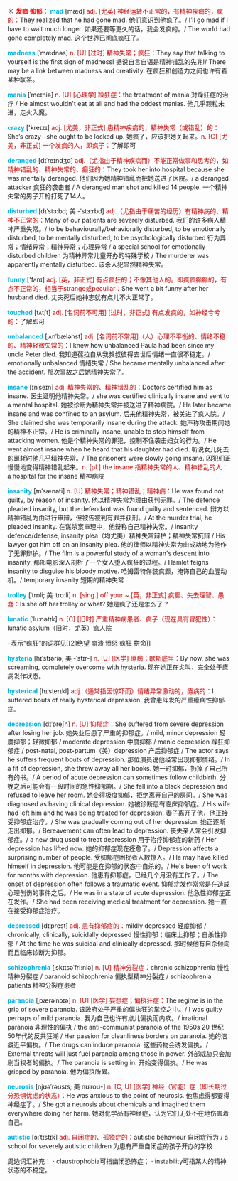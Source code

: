 ☀ <font color="red">**发疯 抑郁：**</font>
<font color="sky blue">**mad**</font> [mæd] 
<font color="#c00000">adj. [尤英] 神经运转不正常的，有精神疾病的，疯的：</font>They realized that he had gone mad. 他们意识到他疯了。/ I’ll go mad if I have to wait much longer. 如果还要等更久的话，我会发疯的。/ The world had gone completely mad. 这个世界已彻底疯狂了。
           
<font color="sky blue">**madness**</font> [ˈmædnəs]
<font color="#c00000">n. [U] [过时] 精神失常；疯狂：</font>They say that talking to yourself is the first sign of madness! 据说自言自语是精神错乱的先兆!/ There may be a link between madness and creativity. 在疯狂和创造力之间也许有着某种联系。
           
<font color="sky blue">**mania**</font> [ˈmeɪniə]
<font color="#c00000">n. [U] [心理学] 躁狂症：</font>the treatment of mania 对躁狂症的治疗 / He almost wouldn't eat at all and had the oddest manias. 他几乎颗粒未进，走火入魔。

<font color="sky blue">**crazy**</font> ['kreɪzɪ] 
<font color="#c00000">adj. [尤美，非正式] 患精神疾病的，精神失常（或错乱）的：</font>She’s crazy--she ought to be locked up. 她疯了，应该把她关起来。<font color="#c00000">n. [C] [尤美，非正式] 一个发疯的人，即疯子：</font>了解即可
                      
<font color="sky blue">**deranged**</font> [dɪˈreɪndʒd]
<font color="#c00000">adj.（尤指由于精神疾病而）不能正常做事和思考的，如精神错乱的、精神失常的、癫狂的：</font>They took her into hospital because she was mentally deranged. 他们因为她精神错乱而把她送进了医院。/ a deranged attacker 疯狂的袭击者 / A deranged man shot and killed 14 people. 一个精神失常的男子开枪打死了14人。
           
<font color="sky blue">**disturbed**</font> [dɪˈstɜ:bd; 美 -ˈstɜ:rbd]
<font color="#c00000">adj.（尤指由于痛苦的经历）有精神病的、精神不正常的：</font>Many of our patients are severely disturbed. 我们的许多病人精神严重失常。/ to be behaviourally/behaviorally disturbed, to be emotionally disturbed, to be mentally disturbed, to be psychologically disturbed 行为异常；情绪异常；精神异常；心理异常 / a special school for emotionally disturbed children 为精神异常儿童开办的特殊学校 / The murderer was apparently mentally disturbed. 该杀人犯显然精神失常。

<font color="sky blue">**funny**</font> ['fʌnɪ] 
<font color="#c00000">adj. [英，非正式] 有点疯狂的；不像其他人的。即疯疯癫癫的，有点不正常的，相当于strange或peculiar：</font>She went a bit funny after her husband died. 丈夫死后她神志就有点儿不大正常了。
           
<font color="sky blue">**touched**</font> [tʌtʃt]
<font color="#c00000">adj. [名词前不可用] [过时，非正式] 有点发疯的，如神经兮兮的：</font>了解即可

<font color="sky blue">**unbalanced**</font> [ˌʌnˈbælənst]
<font color="#c00000">adj. [名词前不常用]（人）心理不平衡的、情绪不稳的、精神轻微失常的：</font>I knew how unbalanced Paula had been since my uncle Peter died. 我知道葆拉自从我叔叔彼得去世后情绪一直很不稳定。/ emotionally unbalanced 情绪失常 / She became mentally unbalanced after the accident. 那次事故之后她精神失常了。

<font color="sky blue">**insane**</font> [ɪnˈseɪn]
<font color="#c00000">adj. 精神失常的、精神错乱的：</font>Doctors certified him as insane. 医生证明他精神失常。/ she was certified clinically insane and sent to a mental hospital. 她被诊断为精神失常并被送进了精神病院。/ He later became insane and was confined to an asylum. 后来他精神失常，被关进了疯人院。/ She claimed she was temporarily insane during the attack. 她声称攻击期间她的精神不正常。/ He is criminally insane, unable to stop himself from attacking women. 他是个精神失常的罪犯，控制不住袭击妇女的行为。/ He went almost insane when he heard that his daughter had died. 听说女儿死去的噩耗时他几乎精神失常。/ The prisoners were slowly going insane. 囚犯们正慢慢地变得精神错乱起来。<font color="#c00000">n. [pl.] the insane 指精神失常的人、精神错乱的人：</font>a hospital for the insane 精神病院
                      
<font color="sky blue">**insanity**</font> [ɪnˈsænəti]
<font color="#c00000">n. [U] 精神失常；精神错乱；精神病：</font>He was found not guilty, by reason of insanity. 他以精神失常为理由获判无罪。/ The defence pleaded insanity, but the defendant was found guilty and sentenced. 辩方以精神错乱为由进行申辩，但被告被判有罪并获刑。/ At the murder trial, he pleaded insanity. 在谋杀案审理中，他辩称自己精神失常。/ insanity defence/defense, insanity plea（均尤美）精神失常辩护；精神失常抗辩 / His lawyer got him off on an insanity plea. 他的律师以精神失常为由成功地为他作了无罪辩护。/ The film is a powerful study of a woman's descent into insanity. 那部电影深入剖析了一个女人堕入疯狂的过程。/ Hamlet feigns insanity to disguise his bloody motive. 哈姆雷特佯装疯癫，掩饰自己的血腥动机。/ temporary insanity 短期的精神失常

<font color="sky blue">**trolley**</font> [ˈtrɒli; 美 ˈtrɑ:li]
<font color="#c00000">n. [sing.] off your ~ [英，非正式] 疯癫、失去理智、愚蠢：</font>Is she off her trolley or what? 她是疯了还是怎么了？

<font color="sky blue">**lunatic**</font> [ˈlu:nətɪk]
<font color="#c00000">n. [C] [旧时] 严重精神病患者、疯子（现在具有冒犯性）：</font>lunatic asylum（旧时，尤英）疯人院

· 表示“疯狂”的词群见[[21绝望 崩溃 愤怒 疯狂 拼命]]
                      
<font color="sky blue">**hysteria**</font> [hɪˈstɪəriə; 美 -ˈstɪr-]
<font color="#c00000">n. [U] [医学] 癔病；歇斯底里：</font>By now, she was screaming, completely overcome with hysteria. 现在她正在尖叫，完全处于癔病发作状态。
 
<font color="sky blue">**hysterical**</font> [hɪˈsterɪkl]
<font color="#c00000">adj.（通常指因惊吓而）情绪异常激动的，癔病的：</font>I suffered bouts of really hysterical depression. 我曾患阵发的严重癔病性抑郁症。

<font color="sky blue">**depression**</font> [dɪˈpreʃn]
<font color="#c00000">n. [U] 抑郁症：</font>She suffered from severe depression after losing her job. 她失业后患了严重的抑郁症。/ mild, minor depression 轻度抑郁；轻微抑郁 / moderate depression 中度抑郁 / manic depression 躁狂抑郁症 / post-natal, post-partum（美）depression 产后抑郁症 / The actor says he suffers frequent bouts of depression. 那位演员说他经常出现抑郁情绪。/ In a fit of depression, she threw away all her books. 她一时抑郁，扔掉了自己所有的书。/ A period of acute depression can sometimes follow childbirth. 分娩之后可能会有一段时间的急性抑郁期。/ She fell into a black depression and refused to leave her room. 她变得极度抑郁，拒绝离开自己的房间。/ She was diagnosed as having clinical depression. 她被诊断患有临床抑郁症。/ His wife had left him and he was being treated for depression. 妻子离开了他，他正接受抑郁症治疗。/ She was gradually coming out of her depression. 她正逐渐走出抑郁。/ Bereavement can often lead to depression. 丧失亲人常会引发抑郁症。/ a new drug used to treat depression 用于治疗抑郁症的新药 / Her depression has lifted now. 她的抑郁症现在痊愈了。/ Depression affects a surprising number of people. 受抑郁症困扰者人数惊人。/ He may have killed himself in depression. 他可能是在抑郁的状态中自杀的。/ He's been off work for months with depression. 他患有抑郁症，已经几个月没有工作了。/ The onset of depression often follows a traumatic event. 抑郁症发作常常是在造成心理创伤的事件之后。/ He was in a state of acute depression. 他急性抑郁症正在发作。/ She had been receiving medical treatment for depression. 她一直在接受抑郁症治疗。
           
<font color="sky blue">**depressed**</font> [dɪˈprest]
<font color="#c00000">adj. 患有抑郁症的：</font>mildly depressed 轻度抑郁 / chronically, clinically, suicidally depressed 慢性抑郁；临床上抑郁；自杀性抑郁 / At the time he was suicidal and clinically depressed. 那时候他有自杀倾向而且临床诊断为抑郁。           

<font color="sky blue">**schizophrenia**</font> [ˌskɪtsəˈfri:niə]
<font color="#c00000">n. [U] 精神分裂症：</font>chronic schizophrenia 慢性精神分裂症 / paranoid schizophrenia 偏执型精神分裂症 / schizophrenia patients 精神分裂症患者
           
<font color="sky blue">**paranoia**</font> [ˌpærəˈnɔɪə]
<font color="#c00000">n. [U] [医学] 妄想症；偏执狂症：</font>The regime is in the grip of severe paranoia. 该政府处于严重的偏执狂的掌控之中。/ I was guilty perhaps of mild paranoia. 我为自己也许有点儿偏执而内疚。/ irrational paranoia 非理性的偏执 / the anti-communist paranoia of the 1950s 20 世纪 50年代的反共狂潮 / Her passion for cleanliness borders on paranoia. 她的洁癖近平偏执。/ The drugs can induce paranoia. 这些药物会诱发偏执。/ External threats will just fuel paranoia among those in power. 外部威胁只会加剧当权者的偏执。/ The paranoia is setting in. 开始变得偏执。/ He was gripped by paranoia. 他为偏执所累。
          
<font color="sky blue">**neurosis**</font> [njʊəˈrəʊsɪs; 美 nʊˈroʊ-]
<font color="#c00000">n. [C, U] [医学] 神经（官能）症（即长期过分恐惧忧虑的状态）：</font>He was anxious to the point of neurosis. 他焦虑得都要得神经症了。/ She got a neurosis about chemicals and imagined them everywhere doing her harm. 她对化学品有神经症，认为它们无处不在地伤害着自己。
           
<font color="sky blue">**autistic**</font> [ɔ:ˈtɪstɪk]
<font color="#c00000">adj. 自闭症的、孤独症的：</font>autistic behaviour 自闭症行为 / a school for severely autistic children 为患有严重自闭症的孩子开办的学校

周边词汇补充：
· claustrophobia可指幽闭恐怖症；
· instability可指某人的精神状态的不稳定。

